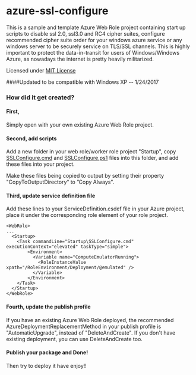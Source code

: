 # azure-ssl-configure

This is a sample and template Azure Web Role project containing start up scripts to disable ssl 2.0, ssl3.0 and RC4 cipher suites, configure recommended cipher suite order for your windows azure service or any windows server to be securely service on TLS/SSL channels. This is highly important to protect the data-in-transit for users of Windows/Windows Azure, as nowadays the internet is pretty heavily militarized.

Licensed under [MIT License](https://opensource.org/licenses/MIT)

####Updated to be compatible with Windows XP -- 1/24/2017

### How did it get created? 
#### First, 
Simply open with your own existing Azure Web Role project.
#### Second, add scripts
Add a new folder in your web role/worker role project "Startup", copy [SSLConfigure.cmd](AzureCloudServiceSample/WebRoleSample/Startup/SSLConfigure.cmd ) and [SSLConfigure.ps1](AzureCloudServiceSample/WebRoleSample/Startup/SSLConfigure.ps1) files into this folder, and add these files into your project.

Make these files being copied to output by setting their property "CopyToOutputDirectory“ to ”Copy Always".
#### Third, update service definition file
Add these lines to your ServiceDefinition.csdef file in your Azure project, place it under the corresponding role element of your role project.
```
<WebRole>
...
  <Startup>
    <Task commandLine="Startup\SSLConfigure.cmd" executionContext="elevated" taskType="simple">
	    <Environment>
          <Variable name="ComputeEmulatorRunning">
            <RoleInstanceValue xpath="/RoleEnvironment/Deployment/@emulated" />
          </Variable>
        </Environment>
    </Task>
  </Startup>
</WebRole>
```
#### Fourth, update the publish profile
If you have an existing Azure Web Role deployed, the recommended AzureDeploymentReplacementMethod in your publish profile is "AutomaticUpgrade", instead of "DeleteAndCreate". If you don't have existing deployment, you can use DeleteAndCreate too.

#### Publish your package and Done!

Then try to deploy it have enjoy!!
